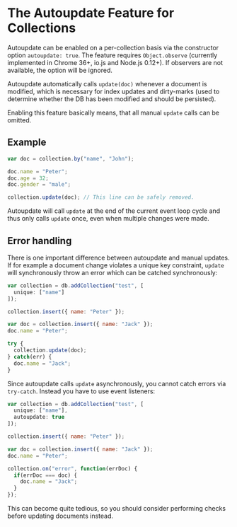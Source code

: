# The Autoupdate Feature for Collections

Autoupdate can be enabled on a per-collection basis via the constructor option `autoupdate: true`. The feature requires `Object.observe` (currently implemented in Chrome 36+, io.js and Node.js 0.12+). If observers are not available, the option will be ignored.

Autoupdate automatically calls `update(doc)` whenever a document is modified, which is necessary for index updates and dirty-marks (used to determine whether the DB has been modified and should be persisted).

Enabling this feature basically means, that all manual `update` calls can be omitted.

## Example
```js
var doc = collection.by("name", "John");

doc.name = "Peter";
doc.age = 32;
doc.gender = "male";

collection.update(doc); // This line can be safely removed.
```

Autoupdate will call `update` at the end of the current event loop cycle and thus only calls `update` once, even when multiple changes were made.

## Error handling

There is one important difference between autoupdate and manual updates. If for example a document change violates a unique key constraint, `update` will synchronously throw an error which can be catched synchronously:
```js
var collection = db.addCollection("test", [
  unique: ["name"]
]);

collection.insert({ name: "Peter" });

var doc = collection.insert({ name: "Jack" });
doc.name = "Peter";

try {
  collection.update(doc);
} catch(err) {
  doc.name = "Jack";
}
```

Since autoupdate calls `update` asynchronously, you cannot catch errors via `try-catch`. Instead you have to use event listeners:
```js
var collection = db.addCollection("test", [
  unique: ["name"],
  autoupdate: true
]);

collection.insert({ name: "Peter" });

var doc = collection.insert({ name: "Jack" });
doc.name = "Peter";

collection.on("error", function(errDoc) {
  if(errDoc === doc) {
    doc.name = "Jack";
  }
});
```

This can become quite tedious, so you should consider performing checks before updating documents instead.